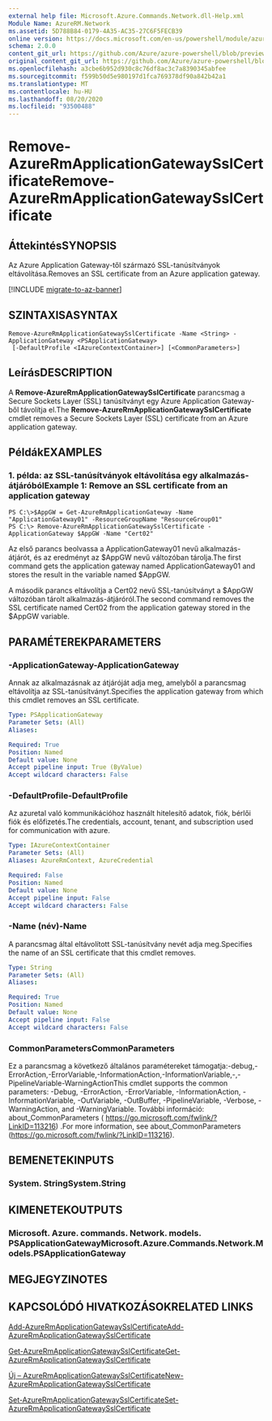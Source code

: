 ```yaml
---
external help file: Microsoft.Azure.Commands.Network.dll-Help.xml
Module Name: AzureRM.Network
ms.assetid: 5D788B84-0179-4A35-AC35-27C6F5FECB39
online version: https://docs.microsoft.com/en-us/powershell/module/azurerm.network/remove-azurermapplicationgatewaysslcertificate
schema: 2.0.0
content_git_url: https://github.com/Azure/azure-powershell/blob/preview/src/ResourceManager/Network/Commands.Network/help/Remove-AzureRmApplicationGatewaySslCertificate.md
original_content_git_url: https://github.com/Azure/azure-powershell/blob/preview/src/ResourceManager/Network/Commands.Network/help/Remove-AzureRmApplicationGatewaySslCertificate.md
ms.openlocfilehash: a3cbe6b952d930c8c76df8ac3c7a8390345abfee
ms.sourcegitcommit: f599b50d5e980197d1fca769378df90a842b42a1
ms.translationtype: MT
ms.contentlocale: hu-HU
ms.lasthandoff: 08/20/2020
ms.locfileid: "93500488"
---
```

# <span data-ttu-id="8c0b8-101">Remove-AzureRmApplicationGatewaySslCertificate</span><span class="sxs-lookup"><span data-stu-id="8c0b8-101">Remove-AzureRmApplicationGatewaySslCertificate</span></span>

## <span data-ttu-id="8c0b8-102">Áttekintés</span><span class="sxs-lookup"><span data-stu-id="8c0b8-102">SYNOPSIS</span></span>
<span data-ttu-id="8c0b8-103">Az Azure Application Gateway-től származó SSL-tanúsítványok eltávolítása.</span><span class="sxs-lookup"><span data-stu-id="8c0b8-103">Removes an SSL certificate from an Azure application gateway.</span></span>

[!INCLUDE [migrate-to-az-banner](../../includes/migrate-to-az-banner.md)]

## <span data-ttu-id="8c0b8-104">SZINTAXISA</span><span class="sxs-lookup"><span data-stu-id="8c0b8-104">SYNTAX</span></span>

```
Remove-AzureRmApplicationGatewaySslCertificate -Name <String> -ApplicationGateway <PSApplicationGateway>
 [-DefaultProfile <IAzureContextContainer>] [<CommonParameters>]
```

## <span data-ttu-id="8c0b8-105">Leírás</span><span class="sxs-lookup"><span data-stu-id="8c0b8-105">DESCRIPTION</span></span>
<span data-ttu-id="8c0b8-106">A **Remove-AzureRmApplicationGatewaySslCertificate** parancsmag a Secure Sockets Layer (SSL) tanúsítványt egy Azure Application Gateway-ből távolítja el.</span><span class="sxs-lookup"><span data-stu-id="8c0b8-106">The **Remove-AzureRmApplicationGatewaySslCertificate** cmdlet removes a Secure Sockets Layer (SSL) certificate from an Azure application gateway.</span></span>

## <span data-ttu-id="8c0b8-107">Példák</span><span class="sxs-lookup"><span data-stu-id="8c0b8-107">EXAMPLES</span></span>

### <span data-ttu-id="8c0b8-108">1. példa: az SSL-tanúsítványok eltávolítása egy alkalmazás-átjáróból</span><span class="sxs-lookup"><span data-stu-id="8c0b8-108">Example 1: Remove an SSL certificate from an application gateway</span></span>
```
PS C:\>$AppGW = Get-AzureRmApplicationGateway -Name "ApplicationGateway01" -ResourceGroupName "ResourceGroup01"
PS C:\> Remove-AzureRmApplicationGatewaySslCertificate -ApplicationGateway $AppGW -Name "Cert02"
```

<span data-ttu-id="8c0b8-109">Az első parancs beolvassa a ApplicationGateway01 nevű alkalmazás-átjárót, és az eredményt az $AppGW nevű változóban tárolja.</span><span class="sxs-lookup"><span data-stu-id="8c0b8-109">The first command gets the application gateway named ApplicationGateway01 and stores the result in the variable named $AppGW.</span></span>

<span data-ttu-id="8c0b8-110">A második parancs eltávolítja a Cert02 nevű SSL-tanúsítványt a $AppGW változóban tárolt alkalmazás-átjáróról.</span><span class="sxs-lookup"><span data-stu-id="8c0b8-110">The second command removes the SSL certificate named Cert02 from the application gateway stored in the $AppGW variable.</span></span>

## <span data-ttu-id="8c0b8-111">PARAMÉTEREK</span><span class="sxs-lookup"><span data-stu-id="8c0b8-111">PARAMETERS</span></span>

### <span data-ttu-id="8c0b8-112">-ApplicationGateway</span><span class="sxs-lookup"><span data-stu-id="8c0b8-112">-ApplicationGateway</span></span>
<span data-ttu-id="8c0b8-113">Annak az alkalmazásnak az átjáróját adja meg, amelyből a parancsmag eltávolítja az SSL-tanúsítványt.</span><span class="sxs-lookup"><span data-stu-id="8c0b8-113">Specifies the application gateway from which this cmdlet removes an SSL certificate.</span></span>

```yaml
Type: PSApplicationGateway
Parameter Sets: (All)
Aliases: 

Required: True
Position: Named
Default value: None
Accept pipeline input: True (ByValue)
Accept wildcard characters: False
```

### <span data-ttu-id="8c0b8-114">-DefaultProfile</span><span class="sxs-lookup"><span data-stu-id="8c0b8-114">-DefaultProfile</span></span>
<span data-ttu-id="8c0b8-115">Az azuretal való kommunikációhoz használt hitelesítő adatok, fiók, bérlői fiók és előfizetés.</span><span class="sxs-lookup"><span data-stu-id="8c0b8-115">The credentials, account, tenant, and subscription used for communication with azure.</span></span>

```yaml
Type: IAzureContextContainer
Parameter Sets: (All)
Aliases: AzureRmContext, AzureCredential

Required: False
Position: Named
Default value: None
Accept pipeline input: False
Accept wildcard characters: False
```

### <span data-ttu-id="8c0b8-116">-Name (név)</span><span class="sxs-lookup"><span data-stu-id="8c0b8-116">-Name</span></span>
<span data-ttu-id="8c0b8-117">A parancsmag által eltávolított SSL-tanúsítvány nevét adja meg.</span><span class="sxs-lookup"><span data-stu-id="8c0b8-117">Specifies the name of an SSL certificate that this cmdlet removes.</span></span>

```yaml
Type: String
Parameter Sets: (All)
Aliases: 

Required: True
Position: Named
Default value: None
Accept pipeline input: False
Accept wildcard characters: False
```

### <span data-ttu-id="8c0b8-118">CommonParameters</span><span class="sxs-lookup"><span data-stu-id="8c0b8-118">CommonParameters</span></span>
<span data-ttu-id="8c0b8-119">Ez a parancsmag a következő általános paramétereket támogatja:-debug,-ErrorAction,-ErrorVariable,-InformationAction,-InformationVariable,-,-PipelineVariable-WarningAction</span><span class="sxs-lookup"><span data-stu-id="8c0b8-119">This cmdlet supports the common parameters: -Debug, -ErrorAction, -ErrorVariable, -InformationAction, -InformationVariable, -OutVariable, -OutBuffer, -PipelineVariable, -Verbose, -WarningAction, and -WarningVariable.</span></span> <span data-ttu-id="8c0b8-120">További információ: about_CommonParameters ( https://go.microsoft.com/fwlink/?LinkID=113216) .</span><span class="sxs-lookup"><span data-stu-id="8c0b8-120">For more information, see about_CommonParameters (https://go.microsoft.com/fwlink/?LinkID=113216).</span></span>

## <span data-ttu-id="8c0b8-121">BEMENETEK</span><span class="sxs-lookup"><span data-stu-id="8c0b8-121">INPUTS</span></span>

### <span data-ttu-id="8c0b8-122">System. String</span><span class="sxs-lookup"><span data-stu-id="8c0b8-122">System.String</span></span>

## <span data-ttu-id="8c0b8-123">KIMENETEK</span><span class="sxs-lookup"><span data-stu-id="8c0b8-123">OUTPUTS</span></span>

### <span data-ttu-id="8c0b8-124">Microsoft. Azure. commands. Network. models. PSApplicationGateway</span><span class="sxs-lookup"><span data-stu-id="8c0b8-124">Microsoft.Azure.Commands.Network.Models.PSApplicationGateway</span></span>

## <span data-ttu-id="8c0b8-125">MEGJEGYZI</span><span class="sxs-lookup"><span data-stu-id="8c0b8-125">NOTES</span></span>

## <span data-ttu-id="8c0b8-126">KAPCSOLÓDÓ HIVATKOZÁSOK</span><span class="sxs-lookup"><span data-stu-id="8c0b8-126">RELATED LINKS</span></span>

[<span data-ttu-id="8c0b8-127">Add-AzureRmApplicationGatewaySslCertificate</span><span class="sxs-lookup"><span data-stu-id="8c0b8-127">Add-AzureRmApplicationGatewaySslCertificate</span></span>](./Add-AzureRmApplicationGatewaySslCertificate.md)

[<span data-ttu-id="8c0b8-128">Get-AzureRmApplicationGatewaySslCertificate</span><span class="sxs-lookup"><span data-stu-id="8c0b8-128">Get-AzureRmApplicationGatewaySslCertificate</span></span>](./Get-AzureRmApplicationGatewaySslCertificate.md)

[<span data-ttu-id="8c0b8-129">Új – AzureRmApplicationGatewaySslCertificate</span><span class="sxs-lookup"><span data-stu-id="8c0b8-129">New-AzureRmApplicationGatewaySslCertificate</span></span>](./New-AzureRmApplicationGatewaySslCertificate.md)

[<span data-ttu-id="8c0b8-130">Set-AzureRmApplicationGatewaySslCertificate</span><span class="sxs-lookup"><span data-stu-id="8c0b8-130">Set-AzureRmApplicationGatewaySslCertificate</span></span>](./Set-AzureRmApplicationGatewaySslCertificate.md)


